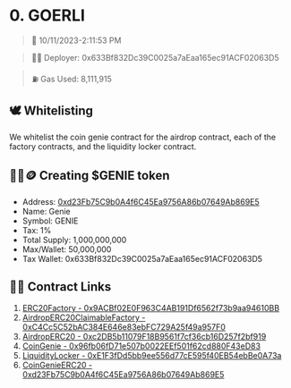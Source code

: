 # 0. GOERLI
<blockquote>📅 10/11/2023-2:11:53 PM</blockquote>

<blockquote>🧞‍♂️ Deployer: 0x633Bf832Dc39C0025a7aEaa165ec91ACF02063D5</blockquote>

<blockquote>⛽️ Gas Used: 8,111,915</blockquote>

## 🕊️ Whitelisting
We whitelist the coin genie contract for the airdrop contract, each of the factory contracts, and the liquidity locker contract.
## 🧞‍♂️🪙 Creating $GENIE token
- Address: [0xd23Fb75C9b0A4f6C45Ea9756A86b07649Ab869E5](https://goerli.etherscan.io/token/0xd23Fb75C9b0A4f6C45Ea9756A86b07649Ab869E5)
- Name: Genie
- Symbol: GENIE
- Tax: 1%
- Total Supply: 1,000,000,000
- Max/Wallet: 50,000,000
- Tax Wallet: 0x633Bf832Dc39C0025a7aEaa165ec91ACF02063D5
## 👷‍♂️ Contract Links
1. [ERC20Factory - 0x9ACBf02E0F963C4AB191Df6562f73b9aa94610BB](https://goerli.etherscan.io/address/0x9ACBf02E0F963C4AB191Df6562f73b9aa94610BB)
2. [AirdropERC20ClaimableFactory - 0xC4Cc5C52bAC384E646e83ebFC729A25f49a957F0](https://goerli.etherscan.io/address/0xC4Cc5C52bAC384E646e83ebFC729A25f49a957F0)
3. [AirdropERC20 - 0xc2DB5b11079F18B9561f7cf36cb16D257f2bf919](https://goerli.etherscan.io/address/0xc2DB5b11079F18B9561f7cf36cb16D257f2bf919)
4. [CoinGenie - 0x96fb06fD71e507b0022EEf501f62cd880F43eD83](https://goerli.etherscan.io/address/0x96fb06fD71e507b0022EEf501f62cd880F43eD83)
5. [LiquidityLocker - 0xE1F3fDd5bb9ee556d77cE595f40EB54ebBe0A73a](https://goerli.etherscan.io/address/0xE1F3fDd5bb9ee556d77cE595f40EB54ebBe0A73a)
6. [CoinGenieERC20 - 0xd23Fb75C9b0A4f6C45Ea9756A86b07649Ab869E5](https://goerli.etherscan.io/address/0xd23Fb75C9b0A4f6C45Ea9756A86b07649Ab869E5)
